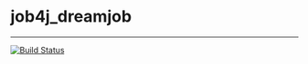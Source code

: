 # job4j_dreamjob
---
[![Build Status](https://travis-ci.org/anrgl/job4j_todo.svg?branch=main)](https://travis-ci.org/anrgl/job4j_todo)